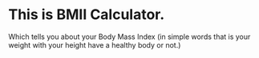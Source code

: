 # This is BMII Calculator.
Which tells you about your Body Mass Index (in simple words that is your weight with your height have a healthy body or not.)